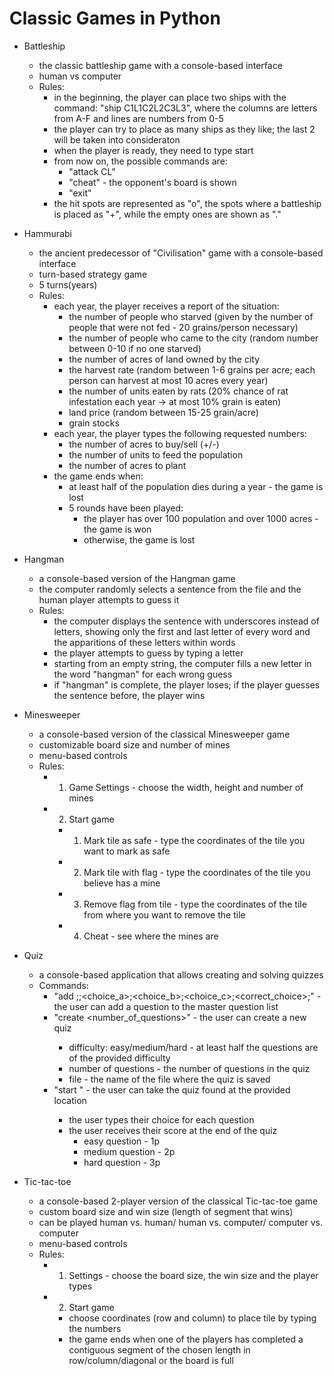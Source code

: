# Classic Games in Python

* Battleship
  - the classic battleship game with a console-based interface
  - human vs computer
  - Rules:
    - in the beginning, the player can place two ships with the command: "ship C1L1C2L2C3L3", where the columns are letters from A-F and lines are numbers from 0-5
    - the player can try to place as many ships as they like; the last 2 will be taken into consideraton
    - when the player is ready, they need to type start
    - from now on, the possible commands are:
      - "attack CL"
      - "cheat" - the opponent's board is shown
      - "exit"
    - the hit spots are represented as "o", the spots where a battleship is placed as "+", while the empty ones are shown as "."
    
* Hammurabi
  - the ancient predecessor of "Civilisation" game with a console-based interface
  - turn-based strategy game
  - 5 turns(years)
  - Rules:
    - each year, the player receives a report of the situation:
      - the number of people who starved (given by the number of people that were not fed - 20 grains/person necessary)
      - the number of people who came to the city (random number between 0-10 if no one starved)
      - the number of acres of land owned by the city
      - the harvest rate (random between 1-6 grains per acre; each person can harvest at most 10 acres every year)
      - the number of units eaten by rats (20% chance of rat infestation each year -> at most 10% grain is eaten)
      - land price (random between 15-25 grain/acre)
      - grain stocks
    - each year, the player types the following requested numbers:
      - the number of acres to buy/sell (+/-)
      - the number of units to feed the population
      - the number of acres to plant
    - the game ends when:
      - at least half of the population dies during a year - the game is lost
      - 5 rounds have been played:
        - the player has over 100 population and over 1000 acres - the game is won
        - otherwise, the game is lost
        
* Hangman
  - a console-based version of the Hangman game
  - the computer randomly selects a sentence from the file and the human player attempts to guess it
  - Rules:
    - the computer displays the sentence with underscores instead of letters, showing only the first and last letter of every word and the apparitions of these letters within words
    - the player attempts to guess by typing a letter
    - starting from an empty string, the computer fills a new letter in the word "hangman" for each wrong guess
    - if "hangman" is complete, the player loses; if the player guesses the sentence before, the player wins
    
* Minesweeper
  - a console-based version of the classical Minesweeper game
  - customizable board size and number of mines
  - menu-based controls
  - Rules:
    - 1. Game Settings - choose the width, height and number of mines
    - 2. Start game
      - 1. Mark tile as safe - type the coordinates of the tile you want to mark as safe
      - 2. Mark tile with flag - type the coordinates of the tile you believe has a mine
      - 3. Remove flag from tile - type the coordinates of the tile from where you want to remove the tile
      - 4. Cheat - see where the mines are
 
* Quiz
  - a console-based application that allows creating and solving quizzes
  - Commands:
    - "add <id>;<text>;<choice_a>;<choice_b>;<choice_c>;<correct_choice>;<difficulty>" - the user can add a question to the master question list
    - "create <difficulty><number_of_questions><file>" - the user can create a new quiz
      - difficulty: easy/medium/hard - at least half the questions are of the provided difficulty
      - number of questions - the number of questions in the quiz
      - file - the name of the file where the quiz is saved
    - "start <file>" - the user can take the quiz found at the provided location
      - the user types their choice for each question
      - the user receives their score at the end of the quiz
        - easy question - 1p
        - medium question - 2p
        - hard question - 3p
  
* Tic-tac-toe
  - a console-based 2-player version of the classical Tic-tac-toe game
  - custom board size and win size (length of segment that wins)
  - can be played human vs. human/ human vs. computer/ computer vs. computer
  - menu-based controls
  - Rules:
    - 1. Settings - choose the board size, the win size and the player types
    - 2. Start game
      - choose coordinates (row and column) to place tile by typing the numbers
      - the game ends when one of the players has completed a contiguous segment of the chosen length in row/column/diagonal or the board is full
